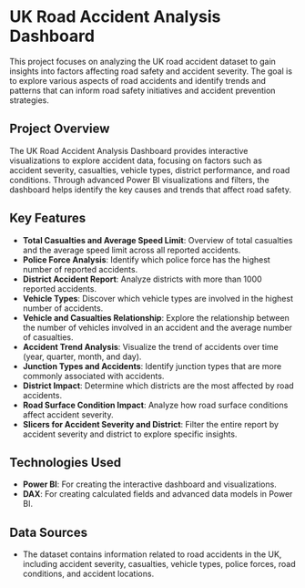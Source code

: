 # UK Road Accident Analysis Dashboard

This project focuses on analyzing the UK road accident dataset to gain insights into factors affecting road safety and accident severity. The goal is to explore various aspects of road accidents and identify trends and patterns that can inform road safety initiatives and accident prevention strategies.

## Project Overview

The UK Road Accident Analysis Dashboard provides interactive visualizations to explore accident data, focusing on factors such as accident severity, casualties, vehicle types, district performance, and road conditions. Through advanced Power BI visualizations and filters, the dashboard helps identify the key causes and trends that affect road safety.

## Key Features

- **Total Casualties and Average Speed Limit**: Overview of total casualties and the average speed limit across all reported accidents.
- **Police Force Analysis**: Identify which police force has the highest number of reported accidents.
- **District Accident Report**: Analyze districts with more than 1000 reported accidents.
- **Vehicle Types**: Discover which vehicle types are involved in the highest number of accidents.
- **Vehicle and Casualties Relationship**: Explore the relationship between the number of vehicles involved in an accident and the average number of casualties.
- **Accident Trend Analysis**: Visualize the trend of accidents over time (year, quarter, month, and day).
- **Junction Types and Accidents**: Identify junction types that are more commonly associated with accidents.
- **District Impact**: Determine which districts are the most affected by road accidents.
- **Road Surface Condition Impact**: Analyze how road surface conditions affect accident severity.
- **Slicers for Accident Severity and District**: Filter the entire report by accident severity and district to explore specific insights.

## Technologies Used

- **Power BI**: For creating the interactive dashboard and visualizations.
- **DAX**: For creating calculated fields and advanced data models in Power BI.

## Data Sources

- The dataset contains information related to road accidents in the UK, including accident severity, casualties, vehicle types, police forces, road conditions, and accident locations.


